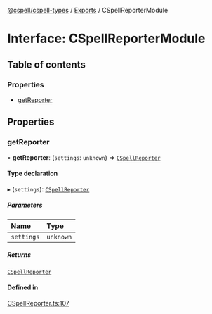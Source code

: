 [@cspell/cspell-types](../README.md) / [Exports](../modules.md) / CSpellReporterModule

# Interface: CSpellReporterModule

## Table of contents

### Properties

- [getReporter](CSpellReporterModule.md#getreporter)

## Properties

### getReporter

• **getReporter**: (`settings`: `unknown`) => [`CSpellReporter`](CSpellReporter.md)

#### Type declaration

▸ (`settings`): [`CSpellReporter`](CSpellReporter.md)

##### Parameters

| Name | Type |
| :------ | :------ |
| `settings` | `unknown` |

##### Returns

[`CSpellReporter`](CSpellReporter.md)

#### Defined in

[CSpellReporter.ts:107](https://github.com/streetsidesoftware/cspell/blob/875a61f/packages/cspell-types/src/CSpellReporter.ts#L107)
